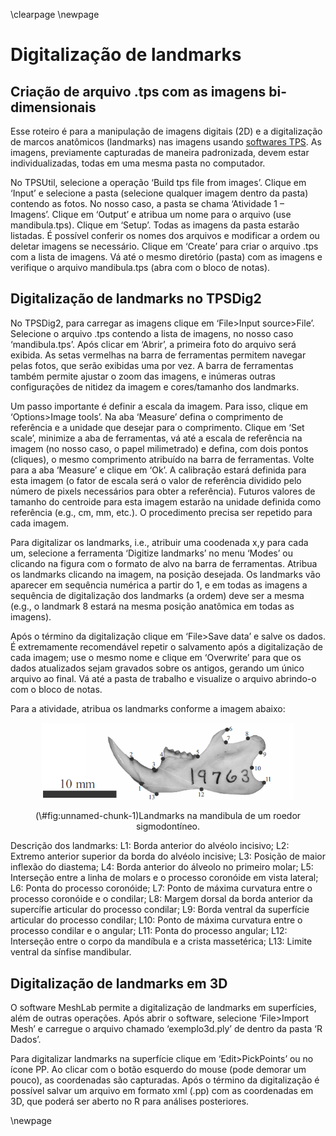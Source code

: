\clearpage
\newpage

# Digitalização de landmarks

## Criação de arquivo .tps com as imagens bi-dimensionais
Esse roteiro é para a manipulação de imagens digitais (2D) e a digitalização de marcos anatômicos (landmarks) nas imagens usando [softwares TPS](https://www.sbmorphometrics.org/). As imagens, previamente capturadas de maneira padronizada, devem estar individualizadas, todas em uma mesma pasta no computador.

No TPSUtil, selecione a operação ‘Build tps file from images’. Clique em ‘Input’ e selecione a pasta (selecione qualquer imagem dentro da pasta) contendo as fotos. No nosso caso, a pasta se chama ‘Atividade 1 – Imagens’. Clique em ‘Output’ e atribua um nome para o arquivo (use mandibula.tps). Clique em ‘Setup’. Todas as imagens da pasta estarão listadas. É possível conferir os nomes dos arquivos e modificar a ordem ou deletar imagens se necessário. Clique em ‘Create’ para criar o arquivo .tps com a lista de imagens. Vá até o mesmo diretório (pasta) com as imagens e verifique o arquivo mandibula.tps (abra com o bloco de notas).

## Digitalização de landmarks no TPSDig2
No TPSDig2, para carregar as imagens clique em ‘File>Input source>File’. Selecione o arquivo .tps contendo a lista de imagens, no nosso caso ‘mandibula.tps’. Após clicar em ‘Abrir’, a primeira foto do arquivo será exibida. As setas vermelhas na barra de ferramentas permitem navegar pelas fotos, que serão exibidas uma por vez. A barra de ferramentas também permite ajustar o zoom das imagens, e inúmeras outras configurações de nitidez da imagem e cores/tamanho dos landmarks.

Um passo importante é definir a escala da imagem. Para isso, clique em ‘Options>Image tools’. Na aba ‘Measure’ defina o comprimento de referência e a unidade que desejar para o comprimento. Clique em ‘Set scale’, minimize a aba de ferramentas, vá até a escala de referência na imagem (no nosso caso, o papel milimetrado) e defina, com dois pontos (cliques), o mesmo comprimento atribuído na barra de ferramentas. Volte para a aba ‘Measure’ e clique em ‘Ok’. A calibração estará definida para esta imagem (o fator de escala será o valor de referência dividido pelo número de pixels necessários para obter a referência). Futuros valores de tamanho do centroide para esta imagem estarão na unidade definida como referência (e.g., cm, mm, etc.). O procedimento precisa ser repetido para cada imagem.

Para digitalizar os landmarks, i.e., atribuir uma coodenada x,y para cada um, selecione a ferramenta ‘Digitize landmarks’ no menu ‘Modes’ ou clicando na figura com o formato de alvo na barra de ferramentas. Atribua os landmarks clicando na imagem, na posição desejada. Os landmarks vão aparecer em sequência numérica a partir do 1, e em todas as imagens a sequência de digitalização dos landmarks (a ordem) deve ser a mesma (e.g., o landmark 8 estará na mesma posição anatômica em todas as imagens).

Após o término da digitalização clique em ‘File>Save data’ e salve os dados. É extremamente recomendável repetir o salvamento após a digitalização de cada imagem; use o mesmo nome e clique em ‘Overwrite’ para que os dados atualizados sejam gravados sobre os antigos, gerando um único arquivo ao final. Vá até a pasta de trabalho e visualize o arquivo abrindo-o com o bloco de notas.

Para a atividade, atribua os landmarks conforme a imagem abaixo:
<div class="figure" style="text-align: center">
<img src="images/mandibula.png" alt="Landmarks na mandibula de um roedor sigmodontíneo" width="80%" />
<p class="caption">(\#fig:unnamed-chunk-1)Landmarks na mandibula de um roedor sigmodontíneo.</p>
</div>

Descrição dos landmarks:
L1: Borda anterior do alvéolo incisivo; L2: Extremo anterior superior da borda do alvéolo incisive; L3: Posição de maior inflexão do diastema; L4: Borda anterior do álveolo no primeiro molar; L5: Interseção entre a linha de molars e o processo coronóide em vista lateral; L6: Ponta do processo coronóide; L7: Ponto de máxima curvatura entre o processo coronóide e o condilar; L8: Margem dorsal da borda anterior da supercífie articular do processo condilar; L9: Borda ventral da superfície articular do processo condilar; L10: Ponto de máxima curvatura entre o processo condilar e o angular; L11: Ponta do processo angular; L12: Interseção entre o corpo da mandíbula e a crista massetérica; L13: Limite ventral da sínfise mandibular.

## Digitalização de landmarks em 3D
O software MeshLab permite a digitalização de landmarks em superfícies, além de outras operações. Após abrir o software, selecione ‘File>Import Mesh’ e carregue o arquivo chamado ‘exemplo3d.ply’ de dentro da pasta ‘R Dados’.

Para digitalizar landmarks na superfície clique em ‘Edit>PickPoints’ ou no ícone PP. Ao clicar com o botão esquerdo do mouse (pode demorar um pouco), as coordenadas são capturadas. Após o término da digitalização é possível salvar um arquivo em formato xml (.pp) com as coordenadas em 3D, que poderá ser aberto no R para análises posteriores.

\newpage
